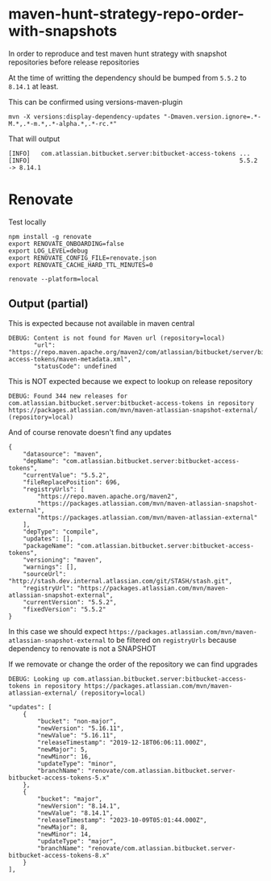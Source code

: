 # maven-hunt-strategy-repo-order-with-snapshots

In order to reproduce and test maven hunt strategy with snapshot repositories before release repositories

At the time of writting the dependency should be bumped from `5.5.2` to `8.14.1` at least.

This can be confirmed using versions-maven-plugin

```
mvn -X versions:display-dependency-updates "-Dmaven.version.ignore=.*-M.*,.*-m.*,.*-alpha.*,.*-rc.*"
```

That will output

```
[INFO]   com.atlassian.bitbucket.server:bitbucket-access-tokens ...
[INFO]                                                          5.5.2 -> 8.14.1
```

# Renovate

Test locally

````
npm install -g renovate
export RENOVATE_ONBOARDING=false
export LOG_LEVEL=debug
export RENOVATE_CONFIG_FILE=renovate.json
export RENOVATE_CACHE_HARD_TTL_MINUTES=0
````

````
renovate --platform=local
````

## Output (partial)

This is expected because not available in maven central

```
DEBUG: Content is not found for Maven url (repository=local)
       "url": "https://repo.maven.apache.org/maven2/com/atlassian/bitbucket/server/bitbucket-access-tokens/maven-metadata.xml",
       "statusCode": undefined
```

This is NOT expected because we expect to lookup on release repository

```
DEBUG: Found 344 new releases for com.atlassian.bitbucket.server:bitbucket-access-tokens in repository https://packages.atlassian.com/mvn/maven-atlassian-snapshot-external/ (repository=local)
```

And of course renovate doesn't find any updates

```
{
    "datasource": "maven",
    "depName": "com.atlassian.bitbucket.server:bitbucket-access-tokens",
    "currentValue": "5.5.2",
    "fileReplacePosition": 696,
    "registryUrls": [
        "https://repo.maven.apache.org/maven2",
        "https://packages.atlassian.com/mvn/maven-atlassian-snapshot-external",
        "https://packages.atlassian.com/mvn/maven-atlassian-external"
    ],
    "depType": "compile",
    "updates": [],
    "packageName": "com.atlassian.bitbucket.server:bitbucket-access-tokens",
    "versioning": "maven",
    "warnings": [],
    "sourceUrl": "http://stash.dev.internal.atlassian.com/git/STASH/stash.git",
    "registryUrl": "https://packages.atlassian.com/mvn/maven-atlassian-snapshot-external",
    "currentVersion": "5.5.2",
    "fixedVersion": "5.5.2"
}
```

In this case we should expect `https://packages.atlassian.com/mvn/maven-atlassian-snapshot-external` to be filtered on `registryUrls` because dependency to renovate is not a SNAPSHOT

If we removate or change the order of the repository we can find upgrades

```
DEBUG: Looking up com.atlassian.bitbucket.server:bitbucket-access-tokens in repository https://packages.atlassian.com/mvn/maven-atlassian-external/ (repository=local)
```

```
"updates": [
    {
        "bucket": "non-major",
        "newVersion": "5.16.11",
        "newValue": "5.16.11",
        "releaseTimestamp": "2019-12-18T06:06:11.000Z",
        "newMajor": 5,
        "newMinor": 16,
        "updateType": "minor",
        "branchName": "renovate/com.atlassian.bitbucket.server-bitbucket-access-tokens-5.x"
    },
    {
        "bucket": "major",
        "newVersion": "8.14.1",
        "newValue": "8.14.1",
        "releaseTimestamp": "2023-10-09T05:01:44.000Z",
        "newMajor": 8,
        "newMinor": 14,
        "updateType": "major",
        "branchName": "renovate/com.atlassian.bitbucket.server-bitbucket-access-tokens-8.x"
    }
],
```

